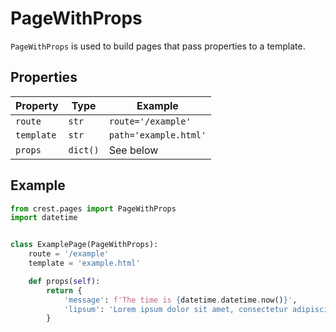 # PageWithProps

```PageWithProps``` is used to build pages that pass properties to a template.

## Properties

| Property       | Type         | Example                     |
|----------------|--------------|-----------------------------|
| ```route```    | ```str```    | ```route='/example'```      |
| ```template``` | ```str```    | ```path='example.html'```   |
| ```props```    | ```dict()``` | See below                   |

## Example
```python
from crest.pages import PageWithProps
import datetime


class ExamplePage(PageWithProps):
    route = '/example'
    template = 'example.html'

    def props(self):
        return {
            'message': f'The time is {datetime.datetime.now()}',
            'lipsum': 'Lorem ipsum dolor sit amet, consectetur adipiscing elit. Mauris vitae velit tincidunt eros sagittis blandit.'
        }
```